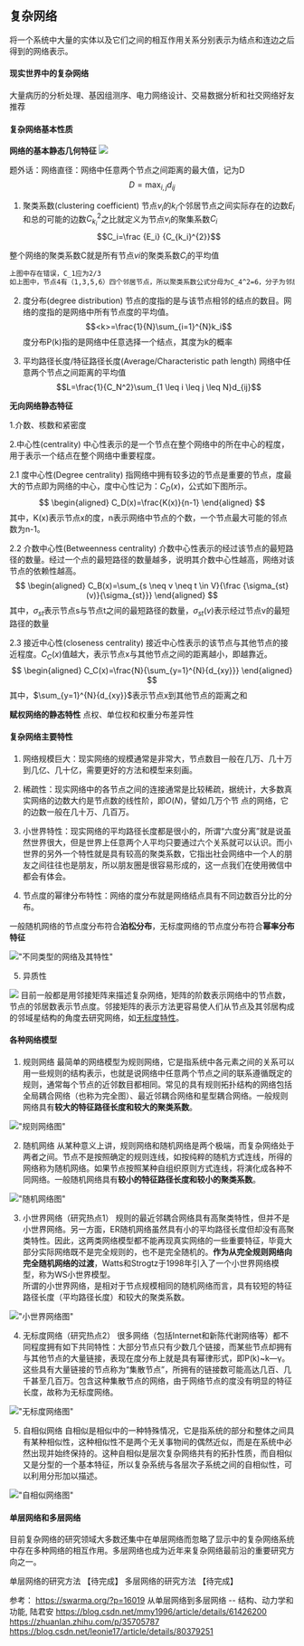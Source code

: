 ## 复杂网络

将一个系统中大量的实体以及它们之间的相互作用关系分别表示为结点和连边之后得到的网络表示。

#### 现实世界中的复杂网络
大量病历的分析处理、基因组测序、电力网络设计、交易数据分析和社交网络好友推荐

#### 复杂网络基本性质

**网络的基本静态几何特征**
![](https://raw.githubusercontent.com/Joey-Hu/markdown-noteook/master/community%20detection/images/复杂网络/复杂网络/complexNetwork_graph.jpg) 



题外话：网络直径：网络中任意两个节点之间距离的最大值，记为D
$$D = \max_{i,j}{d_{ij}}$$

1. 聚类系数(clustering coefficient)
节点$v_i$的$k_i$个邻居节点之间实际存在的边数$E_i$和总的可能的边数$C_{k_i}^2$之比就定义为节点$v_i$的聚集系数$C_i$
$$C_i=\frac {E_i} {C_{k_i}^{2}}$$

 整个网络的聚类系数C就是所有节点$vi$的聚类系数$C_i$的平均值

```markdown
上图中存在错误，C_1应为2/3
如上图中，节点4有（1,3,5,6）四个邻居节点，所以聚类系数公式分母为C_4^2=6，分子为邻居节点之间实际存在的边（e_56, e_31）数为2，所以C_4 = 1/3
```

2. 度分布(degree distribution)
节点的度指的是与该节点相邻的结点的数目。网络的度<k>指的是网络中所有节点度的平均值。
$$<k>=\frac{1}{N}\sum_{i=1}^{N}k_i$$
度分布P(k)指的是网络中任意选择一个结点，其度为k的概率

3. 平均路径长度/特征路径长度(Average/Characteristic path length)
    网络中任意两个节点之间距离的平均值
    $$L=\frac{1}{C_N^2}\sum_{1 \leq i \leq j \leq N}d_{ij}$$

**无向网络静态特征**

1.介数、核数和紧密度

2.中心性(centrality)
中心性表示的是一个节点在整个网络中的所在中心的程度，用于表示一个结点在整个网络中重要程度。

2.1 度中心性(Degree centrality)
指网络中拥有较多边的节点是重要的节点，度最大的节点即为网络的中心，度中心性记为：$C_D(x)$，公式如下图所示。
$$
\begin{aligned}
C_D(x)=\frac{K(x)}{n-1}
\end{aligned}
$$
其中，K(x)表示节点x的度，n表示网络中节点的个数，一个节点最大可能的邻点数为n-1。

2.2 介数中心性(Betweenness centrality)
介数中心性表示的经过该节点的最短路径的数量。经过一个点的最短路径的数量越多，说明其介数中心性越高，网络对该节点的依赖性越高。
$$
\begin{aligned}
C_B(x)=\sum_{s \neq v \neq t \in V}{\frac {\sigma_{st}(v)}{\sigma_{st}}}
\end{aligned}
$$
其中，$\sigma_{st}$表示节点s与节点t之间的最短路径的数量，$\sigma_{st}(v)$表示经过节点v的最短路径的数量

2.3 接近中心性(closeness centrality)
接近中心性表示的该节点与其他节点的接近程度。$C_C(x)$值越大，表示节点x与其他节点之间的距离越小，即越靠近。
$$
\begin{aligned}
C_C(x)=\frac{N}{\sum_{y=1}^{N}{d_{xy}}}
\end{aligned}
$$
其中，$\sum_{y=1}^{N}{d_{xy}}$表示节点x到其他节点的距离之和


**赋权网络的静态特性**
点权、单位权和权重分布差异性


#### 复杂网络主要特性
1. 网络规模巨大：现实网络的规模通常是非常大，节点数目一般在几万、几十万到几亿、几十亿，需要更好的方法和模型来刻画。

2. 稀疏性：现实网络中的各节点之间的连接通常是比较稀疏，据统计，大多数真实网络的边数大约是节点数的线性阶，即$O(N)$，譬如几万个节 点的网络，它的边数一般在几十万、几百万。

3. 小世界特性：现实网络的平均路径长度都是很小的，所谓“六度分离”就是说虽然世界很大，但是世界上任意两个人平均只要通过六个关系就可以认识。而小世界的另外一个特性就是具有较高的聚类系数，它指出社会网络中一个人的朋友之间往往也是朋友，所以朋友圈是很容易形成的，这一点我们在使用微信中都会有体会。

4. 节点度的幂律分布特性：网络的度分布就是网络结点具有不同边数百分比的分布。

一般随机网络的节点度分布符合**泊松分布**，无标度网络的节点度分布符合**幂率分布特征**

!["不同类型的网络及其特性"](
https://raw.githubusercontent.com/Joey-Hu/markdown-noteook/master/community%20detection/images/%E5%A4%8D%E6%9D%82%E7%BD%91%E7%BB%9C/%E5%A4%8D%E6%9D%82%E7%BD%91%E7%BB%9C/%E4%B8%8D%E5%90%8C%E7%B1%BB%E5%9E%8B%E7%BD%91%E7%BB%9C%E5%8F%8A%E7%89%B9%E6%80%A7.jpg)

5. 异质性

![](https://raw.githubusercontent.com/Joey-Hu/markdown-noteook/master/community%20detection/images/%E5%A4%8D%E6%9D%82%E7%BD%91%E7%BB%9C/%E5%A4%8D%E6%9D%82%E7%BD%91%E7%BB%9C/assorative_and_disassorative.jpg)
目前一般都是用邻接矩阵来描述复杂网络，矩阵的阶数表示网络中的节点数，节点的邻居数表示节点度。邻接矩阵的表示方法更容易使人们从节点及其邻居构成的邻域星结构的角度去研究网络，如[无标度特性](
https://raw.githubusercontent.com/Joey-Hu/markdown-noteook/master/community%20detection/images/%E5%A4%8D%E6%9D%82%E7%BD%91%E7%BB%9C/%E5%A4%8D%E6%9D%82%E7%BD%91%E7%BB%9C/wubiaoduwangluo.jpg)。

#### 各种网络模型
1. 规则网络
最简单的网络模型为规则网络，它是指系统中各元素之间的关系可以用一些规则的结构表示，也就是说网络中任意两个节点之间的联系遵循既定的规则，通常每个节点的近邻数目都相同。常见的具有规则拓扑结构的网络包括全局耦合网络（也称为完全图）、最近邻耦合网络和星型耦合网络。一般规则网络具有**较大的特征路径长度和较大的聚类系数**。

!["规则网络图"](
https://raw.githubusercontent.com/Joey-Hu/markdown-noteook/master/community%20detection/images/%E5%A4%8D%E6%9D%82%E7%BD%91%E7%BB%9C/%E5%A4%8D%E6%9D%82%E7%BD%91%E7%BB%9C/guizewangluotu.jpg)

2. 随机网络
从某种意义上讲，规则网络和随机网络是两个极端，而复杂网络处于两者之间。节点不是按照确定的规则连线，如按纯粹的随机方式连线，所得的网络称为随机网络。如果节点按照某种自组织原则方式连线，将演化成各种不同网络。一般随机网络具有**较小的特征路径长度和较小的聚类系数**。

!["随机网络图"](
https://raw.githubusercontent.com/Joey-Hu/markdown-noteook/master/community%20detection/images/%E5%A4%8D%E6%9D%82%E7%BD%91%E7%BB%9C/%E5%A4%8D%E6%9D%82%E7%BD%91%E7%BB%9C/suijiwangluo.jpg)

3. 小世界网络（研究热点1）
规则的最近邻耦合网络具有高聚类特性，但并不是小世界网络。另一方面，ER随机网络虽然具有小的平均路径长度但却没有高聚类特性。因此，这两类网络模型都不能再现真实网络的一些重要特征，毕竟大部分实际网络既不是完全规则的，也不是完全随机的。**作为从完全规则网络向完全随机网络的过渡**，Watts和Strogtz于1998年引入了一个小世界网络模型，称为WS小世界模型。  
所谓的小世界网络，是相对于节点规模相同的随机网络而言，具有较短的特征路径长度（平均路径长度）和较大的聚类系数。

!["小世界网络图"](https://raw.githubusercontent.com/Joey-Hu/markdown-noteook/master/community%20detection/images/%E5%A4%8D%E6%9D%82%E7%BD%91%E7%BB%9C/%E5%A4%8D%E6%9D%82%E7%BD%91%E7%BB%9C/xiaoshijiewangluo.jpg)

4. 无标度网络（研究热点2）
很多网络（包括Internet和新陈代谢网络等）都不同程度拥有如下共同特性：大部分节点只有少数几个链接，而某些节点却拥有与其他节点的大量链接，表现在度分布上就是具有幂律形式，即P(k)~k—γ。这些具有大量链接的节点称为“集散节点”，所拥有的链接数可能高达几百、几千甚至几百万。包含这种集散节点的网络，由于网络节点的度没有明显的特征长度，故称为无标度网络。

!["无标度网络图"](https://raw.githubusercontent.com/Joey-Hu/markdown-noteook/master/community%20detection/images/%E5%A4%8D%E6%9D%82%E7%BD%91%E7%BB%9C/%E5%A4%8D%E6%9D%82%E7%BD%91%E7%BB%9C/wubiaoduwangluo.jpg)

5. 自相似网络
自相似是相似中的一种特殊情况，它是指系统的部分和整体之间具有某种相似性，这种相似性不是两个无关事物间的偶然近似，而是在系统中必然出现并始终保持的。这种自相似是层次复杂网络共有的拓扑性质，而自相似又是分型的一个基本特征，所以复杂系统与各层次子系统之间的自相似性，可以利用分形加以描述。

!["自相似网络图"](
https://raw.githubusercontent.com/Joey-Hu/markdown-noteook/master/community%20detection/images/%E5%A4%8D%E6%9D%82%E7%BD%91%E7%BB%9C/%E5%A4%8D%E6%9D%82%E7%BD%91%E7%BB%9C/zixiangsiwangluo.jpg)




#### 单层网络和多层网络

目前复杂网络的研究领域大多数还集中在单层网络而忽略了显示中的复杂网络系统中存在多种网络的相互作用。多层网络也成为近年来复杂网络最前沿的重要研究方向之一。

单层网络的研究方法
【待完成】
多层网络的研究方法
【待完成】



参考：
https://swarma.org/?p=16019
从单层网络到多层网络 -- 结构、动力学和功能, 陆君安
https://blog.csdn.net/mmy1996/article/details/61426200
https://zhuanlan.zhihu.com/p/35705787
https://blog.csdn.net/leonie17/article/details/80379251